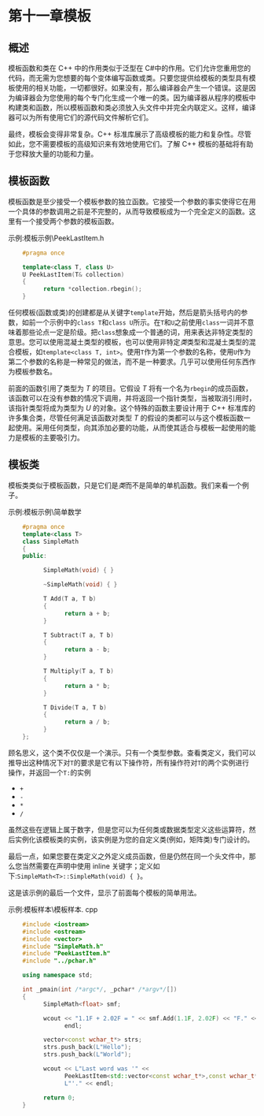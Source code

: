 # 第十一章模板

## 概述

模板函数和类在 C++ 中的作用类似于泛型在 C#中的作用。它们允许您重用您的代码，而无需为您想要的每个变体编写函数或类。只要您提供给模板的类型具有模板使用的相关功能，一切都很好。如果没有，那么编译器会产生一个错误。这是因为编译器会为您使用的每个专门化生成一个唯一的类。因为编译器从程序的模板中构建类和函数，所以模板函数和类必须放入头文件中并完全内联定义。这样，编译器可以为所有使用它们的源代码文件解析它们。

最终，模板会变得非常复杂。C++ 标准库展示了高级模板的能力和复杂性。尽管如此，您不需要模板的高级知识来有效地使用它们。了解 C++ 模板的基础将有助于您释放大量的功能和力量。

## 模板函数

模板函数是至少接受一个模板参数的独立函数。它接受一个参数的事实使得它在用一个具体的参数调用之前是不完整的，从而导致模板成为一个完全定义的函数。这里有一个接受两个参数的模板函数。

示例:模板示例\PeekLastItem.h

```cpp
    #pragma once

    template<class T, class U>
    U PeekLastItem(T& collection)
    {
          return *collection.rbegin();
    }

```

任何模板(函数或类)的创建都是从关键字`template`开始，然后是箭头括号内的参数，如前一个示例中的`class T`和`class U`所示。在`T`和`U`之前使用`class`一词并不意味着那些论点一定是阶级。把`class`想象成一个普通的词，用来表达非特定类型的意思。您可以使用混凝土类型的模板，也可以使用非特定*类*类型和混凝土类型的混合模板，如`template<class T, int>`。使用`T`作为第一个参数的名称，使用`U`作为第二个参数的名称是一种常见的做法，而不是一种要求。几乎可以使用任何东西作为模板参数名。

前面的函数引用了类型为 *T* 的项目。它假设 *T* 将有一个名为`rbegin`的成员函数，该函数可以在没有参数的情况下调用，并将返回一个指针类型，当被取消引用时，该指针类型将成为类型为 *U* 的对象。这个特殊的函数主要设计用于 C++ 标准库的许多集合类，尽管任何满足该函数对类型 *T* 的假设的类都可以与这个模板函数一起使用。采用任何类型，向其添加必要的功能，从而使其适合与模板一起使用的能力是模板的主要吸引力。

## 模板类

模板类类似于模板函数，只是它们是*类*而不是简单的单机函数。我们来看一个例子。

示例:模板示例\简单数学

```cpp
    #pragma once
    template<class T>
    class SimpleMath
    {
    public:

          SimpleMath(void) { }

          ~SimpleMath(void) { }

          T Add(T a, T b)
          {
                return a + b;
          }

          T Subtract(T a, T b)
          {
                return a - b;
          }

          T Multiply(T a, T b)
          {
                return a * b;
          }

          T Divide(T a, T b)
          {
                return a / b;
          }
    };

```

顾名思义，这个类不仅仅是一个演示。只有一个类型参数。查看类定义，我们可以推导出这种情况下对`T`的要求是它有以下操作符，所有操作符对`T`的两个实例进行操作，并返回一个`T:`的实例

*   `+`
*   `-`
*   `*`
*   `/`

虽然这些在逻辑上属于数字，但是您可以为任何类或数据类型定义这些运算符，然后实例化该模板类的实例，该实例是为您的自定义类(例如，矩阵类)专门设计的。

最后一点，如果您要在类定义之外定义成员函数，但是仍然在同一个头文件中，那么您当然需要在声明中使用 inline 关键字；定义如下:`SimpleMath<T>::SimpleMath(void) { }`。

这是该示例的最后一个文件，显示了前面每个模板的简单用法。

示例:模板样本\模板样本. cpp

```cpp
    #include <iostream>
    #include <ostream>
    #include <vector>
    #include "SimpleMath.h"
    #include "PeekLastItem.h"
    #include "../pchar.h"

    using namespace std;

    int _pmain(int /*argc*/, _pchar* /*argv*/[])
    {
          SimpleMath<float> smf;

          wcout << "1.1F + 2.02F = " << smf.Add(1.1F, 2.02F) << "F." <<
                endl;

          vector<const wchar_t*> strs;
          strs.push_back(L"Hello");
          strs.push_back(L"World");

          wcout << L"Last word was '" <<
                PeekLastItem<std::vector<const wchar_t*>,const wchar_t*>(strs) <<
                L"'." << endl;

          return 0;
    }

```